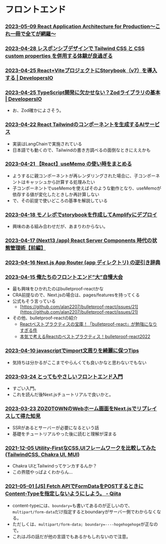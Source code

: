 # フロントエンド

### [2023-05-09 React Application Architecture for Production〜これ一冊で全てが網羅〜](https://zenn.dev/hrbrain/articles/437d0b7492ac47)

### [2023-04-28 レスポンシブデザインで Tailwind CSS と CSS custom properties を併用する体験が良過ぎる](https://zenn.dev/amon/articles/9e8b7d220d2661)

### [2023-04-25 React+ViteプロジェクトにStorybook（v7）を導入する | DevelopersIO](https://dev.classmethod.jp/articles/react-vite-storybook/)


### [2023-04-25 TypeScript開発に欠かせない？Zodライブラリの基本 | DevelopersIO](https://dev.classmethod.jp/articles/basic_usage_zod/)

- お、Zod確かによさそう。

### [2023-04-22 React Tailwindのコンポーネントを生成するAIサービス](https://twitter.com/carlosknopel/status/1649450389190721537)

- 実装はLangChainで実施されている
- 日本語でも動くので、Tailwindの書き方調べるの面倒なときにええかも

### [2023-04-21 【React】useMemo の使い時をまとめる](https://zenn.dev/chot/articles/react-when-to-use-memo)

- ようするに親コンポーネントが再レンダリングされた場合に、子コンポーネントはキャッシュから計算する処理みたい
- 子コンポーネントでuseMemoを使えばそのような動作となり、useMemoが依存する値が変化したときしか再計算しない
- で、その前提で使いどころの基準を解説している

### [2023-04-18 モノレポでstorybookを作成してAmplifyにデプロイ](https://dev.classmethod.jp/articles/storybook-amplify/)

- 興味のある組み合わせだが、あまりわからない。

### [2023-04-17 (Next13 /app) React Server Components 時代の状態管理術【前編】](https://zenn.dev/rgbkids/articles/039333a5e74712)

### [2023-04-16 Next.js App Router (app ディレクトリ) の逆引き辞典](https://zenn.dev/yumemi_inc/articles/next-13-app-overview)

### [2023-04-15 俺たちのフロントエンド”大”自慢大会](https://dev.classmethod.jp/articles/20230414-findy-classmethod-frontend-event/)

- 最も興味をひかれたのはbulletproof-reactかな
- CRA前提なので、Next.jsの場合は、pages/featuresを持ってくる
- 公式もそう言っている
  - [https://github.com/alan2207/bulletproof-react/issues/21](https://github.com/alan2207/bulletproof-react/issues/21)
- その他、bulletproof-reactの紹介
  - [Reactベストプラクティスの宝庫！「bulletproof-react」が勉強になりすぎる件](https://zenn.dev/manalink_dev/articles/bulletproof-react-is-best-architecture)
  - [本気で考えるReactのベストプラクティス！bulletproof-react2022](https://zenn.dev/t_keshi/articles/bulletproof-react-2022)

### [2023-04-10 javascriptでimport文周りを綺麗に保つTips](https://zenn.dev/dev_shun/articles/6210867c8a2528)

- 気持ちは分かるがここまでやらんくても良いかなと思わないでもない

### [2023-03-24 とってもやさしいフロントエンド入門](https://zenn.dev/sharefull_blog/articles/eeff318b5cecb4)

- すごい入門。
- これを読んだ後Next.jsチュートリアルで良いかと。

### [2023-03-23 ZOZOTOWNのWebホーム画面をNext.jsでリプレイスして得た知見](https://techblog.zozo.com/entry/replacing-zozo-with-nextjs-knowledge)

- SSRがあるとサーバーが必要になるという話
- 基礎をチュートリアルやった後に読むと理解が深まる

### [2021-12-05 Utility-FirstなCSS,UIフレームワークを比較してみた(TailwindCSS, Chakra UI, MUI)](https://zenn.dev/kiyokiyoabc/articles/f688f2cee95f04)

- Chakra UIとTailwindってケンカするんか？
- この界隈やっぱよくわからん…

### [2021-05-01 [JS] Fetch APIでFormDataをPOSTするときにContent-Typeを指定しないようにしよう。 - Qiita](https://qiita.com/YOCKOW/items/0b9635c62840998708f7)

- content-typeには、`boundary=`も書いてあるのが正しいので、`multipart/form-data`だけ指定するとboundaryがサーバー側でわからなくなる。
- ただしくは、`multipart/form-data; boundary=----hogehogehoge`が正なので。
- これはJSの話だが他の言語でもあるかもしれないので注意。